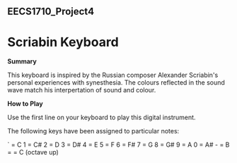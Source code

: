 ## EECS1710_Project4
# Scriabin Keyboard

**Summary**

This keyboard is inspired by the Russian composer Alexander Scriabin's personal experiences with synesthesia. The colours reflected in the sound wave match his interpertation of sound and colour. 

**How to Play**

Use the first line on your keyboard to play this digital instrument.

The following keys have been assigned to particular notes: 


\` = C
1 = C#
2 = D
3 = D#
4 = E
5 = F
6 = F#
7 = G
8 = G#
9 = A
0 = A#
\- = B
\= = C (octave up)